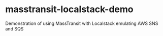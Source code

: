# masstransit-localstack-demo
Demonstration of using MassTransit with Localstack emulating AWS SNS and SQS
